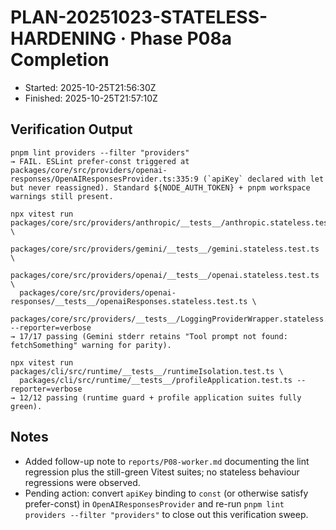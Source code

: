 <!-- @plan:PLAN-20251023-STATELESS-HARDENING.P08a @requirement:REQ-SP4-002 @requirement:REQ-SP4-003 @requirement:REQ-SP4-004 @requirement:REQ-SP4-005 -->
# PLAN-20251023-STATELESS-HARDENING · Phase P08a Completion

- Started: 2025-10-25T21:56:30Z
- Finished: 2025-10-25T21:57:10Z

## Verification Output
```
pnpm lint providers --filter "providers"
→ FAIL. ESLint prefer-const triggered at packages/core/src/providers/openai-responses/OpenAIResponsesProvider.ts:335:9 (`apiKey` declared with let but never reassigned). Standard ${NODE_AUTH_TOKEN} + pnpm workspace warnings still present.

npx vitest run packages/core/src/providers/anthropic/__tests__/anthropic.stateless.test.ts \
  packages/core/src/providers/gemini/__tests__/gemini.stateless.test.ts \
  packages/core/src/providers/openai/__tests__/openai.stateless.test.ts \
  packages/core/src/providers/openai-responses/__tests__/openaiResponses.stateless.test.ts \
  packages/core/src/providers/__tests__/LoggingProviderWrapper.stateless.test.ts --reporter=verbose
→ 17/17 passing (Gemini stderr retains "Tool prompt not found: fetchSomething" warning for parity).

npx vitest run packages/cli/src/runtime/__tests__/runtimeIsolation.test.ts \
  packages/cli/src/runtime/__tests__/profileApplication.test.ts --reporter=verbose
→ 12/12 passing (runtime guard + profile application suites fully green).
```

## Notes
- Added follow-up note to `reports/P08-worker.md` documenting the lint regression plus the still-green Vitest suites; no stateless behaviour regressions were observed.
- Pending action: convert `apiKey` binding to `const` (or otherwise satisfy prefer-const) in `OpenAIResponsesProvider` and re-run `pnpm lint providers --filter "providers"` to close out this verification sweep.
